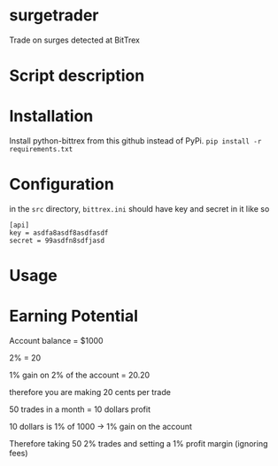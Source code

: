 # surgetrader
Trade on surges detected at BitTrex

# Script description



# Installation

Install python-bittrex from this github instead of PyPi.
`pip install -r requirements.txt`

# Configuration

in the `src` directory, `bittrex.ini` should have key and secret in it like so

    [api]
    key = asdfa8asdf8asdfasdf
    secret = 99asdfn8sdfjasd

# Usage

# Earning Potential

Account balance = $1000

2% = 20

1% gain on 2% of the account = 20.20

therefore you are making 20 cents per trade

50 trades in a month = 10 dollars profit

10 dollars is 1% of 1000 -> 1% gain on the account

Therefore taking 50 2% trades and setting a 1% profit margin (ignoring fees)
